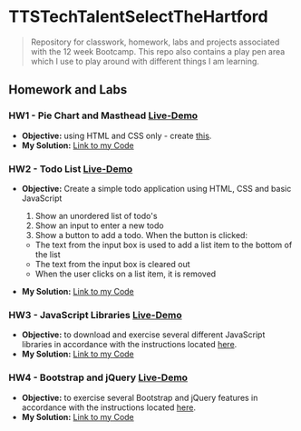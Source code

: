 # TTSTechTalentSelectTheHartford
> Repository for classwork, homework, labs and projects associated with the 12 week Bootcamp. 
> This repo also contains a play pen area which I use to play around with different things I am learning. 

## Homework and Labs
### HW1 - Pie Chart and Masthead  [Live-Demo](https://rickrhone.github.io/TTSTechTalentSelectTheHartford/HomeworkAndLabs/HW1_Ricardo_pieChart_And_Masthead)
- **Objective:** using HTML and CSS only - create [this](https://github.com/rickrhone/TTSTechTalentSelectTheHartford/blob/master/HomeworkAndLabs/HW1_Ricardo_pieChart_And_Masthead/CSS%20Homework.pdf).  
- **My Solution:** [Link to my Code](https://github.com/rickrhone/TTSTechTalentSelectTheHartford/tree/master/HomeworkAndLabs/HW1_Ricardo_pieChart_And_Masthead) 

### HW2 - Todo List   [Live-Demo](https://rickrhone.github.io/TTSTechTalentSelectTheHartford/HomeworkAndLabs/HW2_Ricardo_Todo_List/)
- **Objective:** Create a simple todo application using HTML, CSS and basic JavaScript 
  1. Show an unordered list of todo's
  2. Show an input to enter a new todo
  3. Show a button to add a todo. When the button is clicked:

   * The text from the input box is used to add a list item to the bottom of the list 
   * The text from the input box is cleared out 
   * When the user clicks on a list item, it is removed 
- **My Solution:** [Link to my Code](https://github.com/rickrhone/TTSTechTalentSelectTheHartford/tree/master/HomeworkAndLabs/HW2_Ricardo_Todo_List) 

### HW3 - JavaScript Libraries  [Live-Demo](https://rickrhone.github.io/TTSTechTalentSelectTheHartford/HomeworkAndLabs/HW3_Ricardo_JavaScript_Libraries/)
- **Objective:** to download and exercise several different JavaScript libraries in accordance with the instructions located [here](https://github.com/rickrhone/TTSTechTalentSelectTheHartford/blob/master/HomeworkAndLabs/HW3_Ricardo_JavaScript_Libraries/JS_Libraries_-_Lab_and_Homework.pdf).  
- **My Solution:** [Link to my Code](https://github.com/rickrhone/TTSTechTalentSelectTheHartford/tree/master/HomeworkAndLabs/HW3_Ricardo_JavaScript_Libraries) 

### HW4 - Bootstrap and jQuery  [Live-Demo](https://rickrhone.github.io/TTSTechTalentSelectTheHartford/HomeworkAndLabs/HW4_Ricardo_Bootstrap_and_jQuery)
- **Objective:** to exercise several Bootstrap and jQuery features in accordance with the instructions located [here](https://github.com/rickrhone/TTSTechTalentSelectTheHartford/blob/master/HomeworkAndLabs/HW4_Ricardo_Bootstrap_and_jQuery/bootstrap_project_homework.pdf).  
- **My Solution:** [Link to my Code](https://github.com/rickrhone/TTSTechTalentSelectTheHartford/tree/master/HomeworkAndLabs/HW4_Ricardo_Bootstrap_and_jQuery) 
